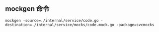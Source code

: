 ## mockgen 命令

```shell
mockgen -source=./internal/service/code.go -destination=./internal/service/mocks/code.mock.go -package=svcmocks
```